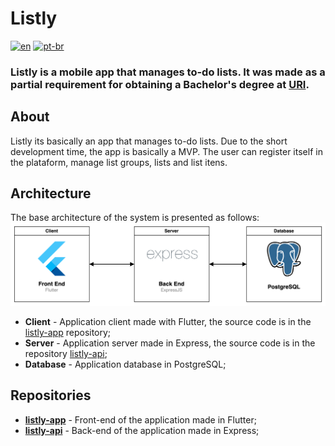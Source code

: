 # Listly
[![en](https://img.shields.io/badge/lang-en-red.svg)](https://github.com/Listly-org/.github/blob/main/profile/README.md)
[![pt-br](https://img.shields.io/badge/lang-pt--br-green.svg)](https://github.com/Listly-org/.github/blob/main/profile/README.pt-br.md)

### Listly is a mobile app that manages to-do lists. It was made as a partial requirement for obtaining a Bachelor's degree at [URI](https://www.uricer.edu.br/site/).

## About
Listly its basically an app that manages to-do lists. Due to the short development time, the app is basically a MVP. The user can register itself in the plataform, manage list groups, lists and list itens.

## Architecture
The base architecture of the system is presented as follows:
![image info](./profile/images/diagram-en.png)
* **Client** - Application client made with Flutter, the source code is in the [listly-app](https://github.com/Listly-org/listly-app) repository;
* **Server** - Application server made in Express, the source code is in the repository [listly-api](https://github.com/Listly-org/listly-api);
* **Database** - Application database in PostgreSQL;

## Repositories
* [**listly-app**](https://github.com/Listly-org/listly-app) - Front-end of the application made in Flutter;
* [**listly-api**](https://github.com/Listly-org/listly-api) - Back-end of the application made in Express;